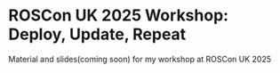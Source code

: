 # ROSCon UK 2025 Workshop: Deploy, Update, Repeat

Material and slides(coming soon) for my workshop at ROSCon UK 2025

